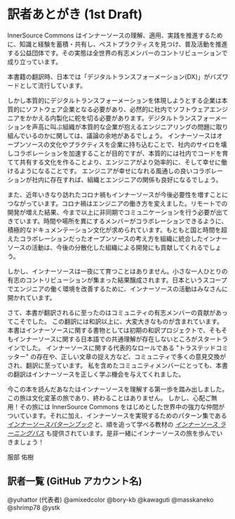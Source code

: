 # 訳者あとがき (1st Draft)

InnerSource Commons はインナーソースの理解、適用、実践を推進するために、知識と経験を蓄積・共有し、ベストプラクティスを見つけ、普及活動を推進する公益団体です。その実態は全世界の有志メンバーのコントリビューションで成り立っています。

本書籍の翻訳時、日本では「デジタルトランスフォーメーション(DX)」がバズワードとして流行しています。

しかし本質的にデジタルトランスフォーメーションを体現しようとする企業は本質的にソフトウェア企業となる必要があり、必然的に社内でソフトウェアエンジニアをかかえる内製化に舵を切る必要があります。デジタルトランスフォーメーションを声高に叫ぶ組織が本質的な企業が抱えるエンジニアリングの問題に取り組んでいるのかに関しては、議論の余地があるでしょう。
インナーソースはオープンソースの文化やプラクティスを企業に持ち込むことで、社内のサイロを壊しコラボレーションを加速することが目的ですが、本質的には社内でコードを育てて共有する文化を作ることより、エンジニアがより効率的に、そして幸せに働けるようになることです。 エンジニアが幸せになれる風通しの良いコラボレーションが社内に存在すれば、組織とエンジニアの関係も良好になるでしょう。

また、近年いきなり訪れたコロナ禍もインナーソースが今後必要性を増すことにつながっています。コロナ禍はエンジニアの働き方を変えました。リモートでの開発が増えた結果、今まで以上に非同期でコミュニケーションを行う必要が出てきています。時間や場所を異にするメンバーがコラボレーションできるように、積極的なドキュメンテーション文化が求められています。もともと国と時間を超えたコラボレーションだったオープンソースの考え方を組織に統合したインナーソースの活動は、今後の分散化した組織による開発にも貢献してくれるでしょう。

しかし、インナーソースは一夜にて育つことはありません。小さな一人ひとりの有志のコントリビューションが集まった結果醸成されます。日本というスコープでエンジニアの働く環境を改善するために、インナーソースの活動はみなさんに開かれています。

さて、本書が翻訳されるに至ったのはコミュニティの有志メンバーの貢献があってこそでした。
この翻訳には和訳以上に、大変大きなものが含まれています。
本書はインナーソースに関する書物としては初期の和訳プロジェクトで、そもそもインナーソースに関する日本語での共通理解が存在しないところがスタートラインでした。
インナーソースに関する代表的なロールである "トラステッドコミッター" の存在や、正しい文章の捉え方など、コミュニティで多くの意見交換がされ、翻訳に至っています。
私を含めたコミュニティメンバーにとっても、本書の翻訳はインナーソースを正しく学ぶ機会を与えてくれました。

今この本を読んだあなたはインナーソースを理解する第一歩を踏み出しました。この旅は文化変革の旅であり、終わることはありません。
しかし、心配ご無用！その旅には InnerSource Commons をはじめとした世界中の強力な仲間がついています。それに加え、インナーソースを実現するためのパターン集である _[インナーソースパターンブック](https://patterns.innersourcecommons.org/v/jp/)_ と、順を追って学べる教材の _[インナーソース ラーニングパス](https://innersourcecommons.org/ja/learn/learning-path/)_ も提供されています。是非一緒にインナーソースの旅を歩んでいきましょう！

服部 佑樹

## 訳者一覧 (GitHub アカウント名)

@yuhattor (代表者)
@amixedcolor
@bory-kb
@kawaguti
@masskaneko
@shrimp78
@ystk